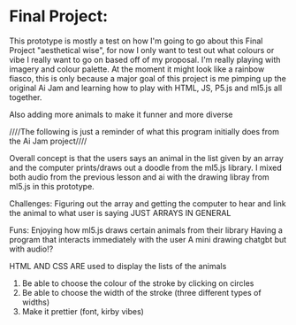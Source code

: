 # Final Project: 

This prototype is mostly a test on how I'm going to go about this Final Project "aesthetical wise", for now I only want to test out what colours or vibe I really want to go on based off of my proposal. I'm really playing with imagery and colour palette. At the moment it might look like a rainbow fiasco, this is only because a major goal of this project is me pimping up the original Ai Jam and learning how to play with HTML, JS, P5.js and ml5.js all together. 

Also adding more animals to make it funner and more diverse







////The following is just a reminder of what this program initially does from the Ai Jam project////

Overall concept is that the users says an animal in the list given by an array and the computer prints/draws out a doodle from the ml5.js library. I mixed both audio from the previous lesson and ai with the drawing libray from ml5.js in this prototype. 

Challenges: 
Figuring out the array and getting the computer to hear and link the animal to what user is saying 
JUST ARRAYS IN GENERAL

Funs: 
Enjoying how ml5.js draws certain animals from their library 
Having a program that interacts immediately with the user 
A mini drawing chatgbt but with audio!?

HTML AND CSS ARE used to display the lists of the animals





1. Be able to choose the colour of the stroke by clicking on circles
2. Be able to choose the width of the stroke (three different types of widths)
3. Make it prettier (font, kirby vibes)